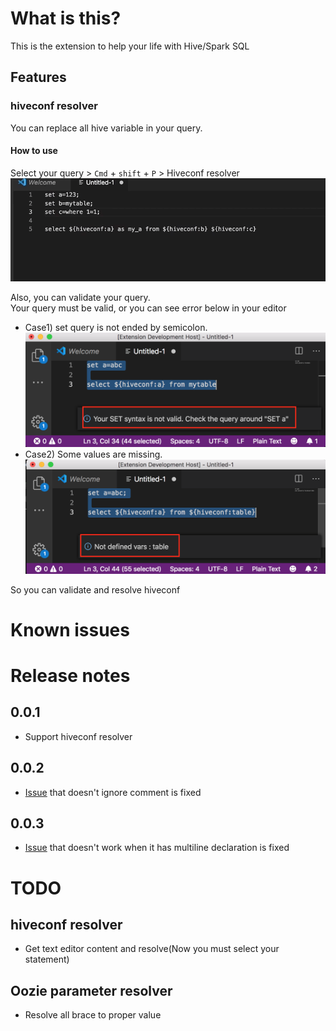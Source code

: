 # What is this?

This is the extension to help your life with Hive/Spark SQL

## Features

### hiveconf resolver
You can replace all hive variable in your query.  

#### How to use
Select your query > `Cmd` + `shift` + `P` > Hiveconf resolver  
![demo](./static/images/demo.gif)

Also, you can validate your query.  
Your query must be valid, or you can see error below in your editor
- Case1) set query is not ended by semicolon.
![query validation](static/images/query_validation.png)
- Case2) Some values are missing.
![query validation](static/images/query_validation2.png)

So you can validate and resolve hiveconf

# Known issues

# Release notes
## 0.0.1
- Support hiveconf resolver
## 0.0.2
- [Issue](https://github.com/dev-moonduck/vscode-ext/issues/1) that doesn't ignore comment is fixed
## 0.0.3
- [Issue](https://github.com/dev-moonduck/vscode-ext/issues/4) that doesn't work when it has multiline declaration is fixed

# TODO
## hiveconf resolver
- Get text editor content and resolve(Now you must select your statement)

## Oozie parameter resolver
- Resolve all brace to proper value